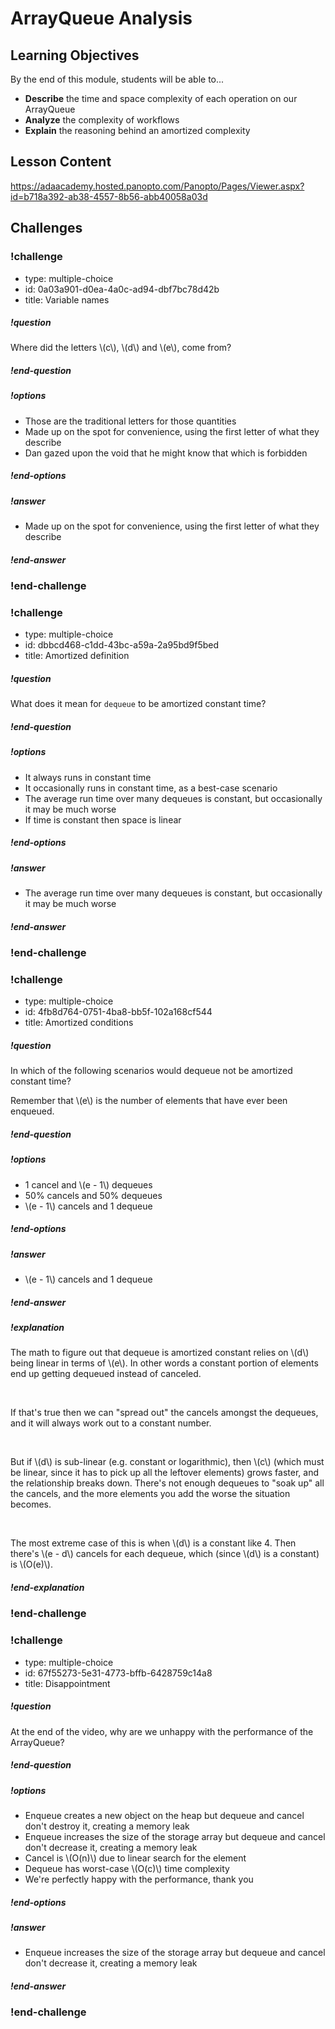 # ArrayQueue Analysis

## Learning Objectives

By the end of this module, students will be able to...

- **Describe** the time and space complexity of each operation on our ArrayQueue
- **Analyze** the complexity of workflows
- **Explain** the reasoning behind an amortized complexity

## Lesson Content

https://adaacademy.hosted.panopto.com/Panopto/Pages/Viewer.aspx?id=b718a392-ab38-4557-8b56-abb40058a03d

## Challenges

<!-- >>>>>>>>>>>>>>>>>>>>>> BEGIN CHALLENGE >>>>>>>>>>>>>>>>>>>>>> -->
<!-- Replace everything in square brackets [] and remove brackets  -->

### !challenge

* type: multiple-choice
* id: 0a03a901-d0ea-4a0c-ad94-dbf7bc78d42b
* title: Variable names
<!-- * points: [1] (optional, the number of points for scoring as a checkpoint) -->
<!-- * topics: [python, pandas] (optional the topics for analyzing points) -->

##### !question

Where did the letters \\(c\\), \\(d\\) and \\(e\\), come from?

##### !end-question

##### !options

* Those are the traditional letters for those quantities
* Made up on the spot for convenience, using the first letter of what they describe
* Dan gazed upon the void that he might know that which is forbidden

##### !end-options

##### !answer

* Made up on the spot for convenience, using the first letter of what they describe

##### !end-answer

<!-- other optional sections -->
<!-- !hint - !end-hint (markdown, users can see after a failed attempt) -->
<!-- !rubric - !end-rubric (markdown, instructors can see while scoring a checkpoint) -->
<!-- !explanation - !end-explanation (markdown, students can see after answering correctly) -->

### !end-challenge

<!-- ======================= END CHALLENGE ======================= -->
<!-- >>>>>>>>>>>>>>>>>>>>>> BEGIN CHALLENGE >>>>>>>>>>>>>>>>>>>>>> -->
<!-- Replace everything in square brackets [] and remove brackets  -->

### !challenge

* type: multiple-choice
* id: dbbcd468-c1dd-43bc-a59a-2a95bd9f5bed
* title: Amortized definition
<!-- * points: [1] (optional, the number of points for scoring as a checkpoint) -->
<!-- * topics: [python, pandas] (optional the topics for analyzing points) -->

##### !question

What does it mean for `dequeue` to be amortized constant time?

##### !end-question

##### !options


* It always runs in constant time
* It occasionally runs in constant time, as a best-case scenario
* The average run time over many dequeues is constant, but occasionally it may be much worse
* If time is constant then space is linear

##### !end-options

##### !answer

* The average run time over many dequeues is constant, but occasionally it may be much worse

##### !end-answer

<!-- other optional sections -->
<!-- !hint - !end-hint (markdown, users can see after a failed attempt) -->
<!-- !rubric - !end-rubric (markdown, instructors can see while scoring a checkpoint) -->
<!-- !explanation - !end-explanation (markdown, students can see after answering correctly) -->

### !end-challenge

<!-- ======================= END CHALLENGE ======================= -->
<!-- >>>>>>>>>>>>>>>>>>>>>> BEGIN CHALLENGE >>>>>>>>>>>>>>>>>>>>>> -->
<!-- Replace everything in square brackets [] and remove brackets  -->

### !challenge

* type: multiple-choice
* id: 4fb8d764-0751-4ba8-bb5f-102a168cf544
* title: Amortized conditions
<!-- * points: [1] (optional, the number of points for scoring as a checkpoint) -->
<!-- * topics: [python, pandas] (optional the topics for analyzing points) -->

##### !question

In which of the following scenarios would dequeue not be amortized constant time?

Remember that \\(e\\) is the number of elements that have ever been enqueued.

##### !end-question

##### !options

* 1 cancel and \\(e - 1\\) dequeues
* 50% cancels and 50% dequeues
* \\(e - 1\\) cancels and 1 dequeue

##### !end-options

##### !answer

* \\(e - 1\\) cancels and 1 dequeue

##### !end-answer

##### !explanation

The math to figure out that dequeue is amortized constant relies on \\(d\\) being linear in terms of \\(e\\). In other words a constant portion of elements end up getting dequeued instead of canceled.

<br>

If that's true then we can "spread out" the cancels amongst the dequeues, and it will always work out to a constant number.

<br>

But if \\(d\\) is sub-linear (e.g. constant or logarithmic), then \\(c\\) (which must be linear, since it has to pick up all the leftover elements) grows faster, and the relationship breaks down. There's not enough dequeues to "soak up" all the cancels, and the more elements you add the worse the situation becomes.

<br>

The most extreme case of this is when \\(d\\) is a constant like 4. Then there's \\(e - d\\) cancels for each dequeue, which (since \\(d\\) is a constant) is \\(O(e)\\).

##### !end-explanation

<!-- other optional sections -->
<!-- !hint - !end-hint (markdown, users can see after a failed attempt) -->
<!-- !rubric - !end-rubric (markdown, instructors can see while scoring a checkpoint) -->
<!-- !explanation - !end-explanation (markdown, students can see after answering correctly) -->

### !end-challenge

<!-- ======================= END CHALLENGE ======================= -->
<!-- >>>>>>>>>>>>>>>>>>>>>> BEGIN CHALLENGE >>>>>>>>>>>>>>>>>>>>>> -->
<!-- Replace everything in square brackets [] and remove brackets  -->

### !challenge

* type: multiple-choice
* id: 67f55273-5e31-4773-bffb-6428759c14a8
* title: Disappointment
<!-- * points: [1] (optional, the number of points for scoring as a checkpoint) -->
<!-- * topics: [python, pandas] (optional the topics for analyzing points) -->

##### !question

At the end of the video, why are we unhappy with the performance of the ArrayQueue?

##### !end-question

##### !options

* Enqueue creates a new object on the heap but dequeue and cancel don't destroy it, creating a memory leak
* Enqueue increases the size of the storage array but dequeue and cancel don't decrease it, creating a memory leak
* Cancel is \\(O(n)\\) due to linear search for the element
* Dequeue has worst-case \\(O(c)\\) time complexity
* We're perfectly happy with the performance, thank you

##### !end-options

##### !answer

* Enqueue increases the size of the storage array but dequeue and cancel don't decrease it, creating a memory leak

##### !end-answer

<!-- other optional sections -->
<!-- !hint - !end-hint (markdown, users can see after a failed attempt) -->
<!-- !rubric - !end-rubric (markdown, instructors can see while scoring a checkpoint) -->
<!-- !explanation - !end-explanation (markdown, students can see after answering correctly) -->

### !end-challenge

<!-- ======================= END CHALLENGE ======================= -->
